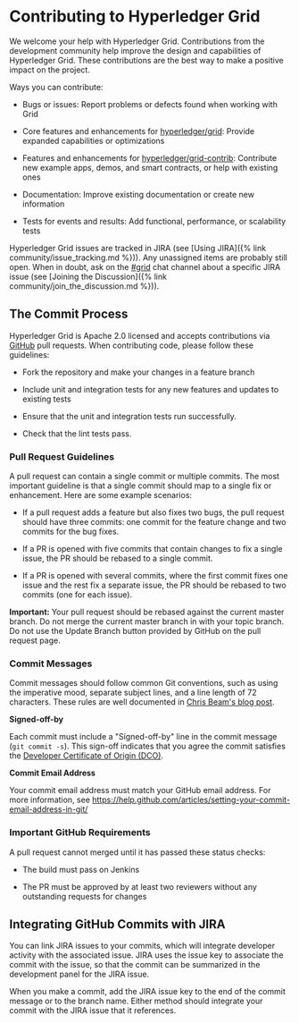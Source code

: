 # Contributing to Hyperledger Grid

<!--
  Copyright (c) 2018-2019, Bitwise IO, Inc.
  Copyright (c) 2015-2017, Intel Corporation.
  Licensed under Creative Commons Attribution 4.0 International License
  https://creativecommons.org/licenses/by/4.0/
-->

We welcome your help with Hyperledger Grid. Contributions from the development
community help improve the design and capabilities of Hyperledger Grid. These
contributions are the best way to make a positive impact on the project.

Ways you can contribute:

* Bugs or issues: Report problems or defects found when working with Grid

* Core features and enhancements for
  [hyperledger/grid](https://github.com/hyperledger/grid):
  Provide expanded capabilities or optimizations

* Features and enhancements for
  [hyperledger/grid-contrib](https://github.com/hyperledger/grid-contrib):
  Contribute new example apps, demos, and smart contracts, or help with
  existing ones

* Documentation: Improve existing documentation or create new information

* Tests for events and results: Add functional, performance, or scalability
  tests

Hyperledger Grid issues are tracked in JIRA (see
[Using JIRA]({% link community/issue_tracking.md %})).
Any unassigned items are probably still open. When in doubt, ask on
the [#grid](https://chat.hyperledger.org/channel/grid) chat channel about
a specific JIRA issue (see
[Joining the Discussion]({% link community/join_the_discussion.md %})).

## The Commit Process

Hyperledger Grid is Apache 2.0 licensed and accepts contributions via 
[GitHub](https://github.com/hyperledger/grid) pull requests. When contributing
code, please follow these guidelines:

* Fork the repository and make your changes in a feature branch

* Include unit and integration tests for any new features and updates to
  existing tests

* Ensure that the unit and integration tests run successfully.

* Check that the lint tests pass.

### Pull Request Guidelines

A pull request can contain a single commit or multiple commits. The most
important guideline is that a single commit should map to a single fix or
enhancement. Here are some example scenarios:

* If a pull request adds a feature but also fixes two bugs, the pull
  request should have three commits: one commit for the feature change and
  two commits for the bug fixes.

* If a PR is opened with five commits that contain changes to fix a single
  issue, the PR should be rebased to a single commit.

* If a PR is opened with several commits, where the first commit fixes one issue
  and the rest fix a separate issue, the PR should be rebased to two
  commits (one for each issue).

**Important:** Your pull request should be rebased against the current master
branch. Do not merge the current master branch in with your topic branch. Do not
use the Update Branch button provided by GitHub on the pull request page.

### Commit Messages

Commit messages should follow common Git conventions, such as using the
imperative mood, separate subject lines, and a line length of 72 characters.
These rules are well documented in [Chris Beam's blog
post](https://chris.beams.io/posts/git-commit/#seven-rules).

**Signed-off-by**

Each commit must include a "Signed-off-by" line in the commit message (``git
commit -s``). This sign-off indicates that you agree the commit satisfies the
[Developer Certificate of Origin (DCO)](http://developercertificate.org/).

**Commit Email Address**

Your commit email address must match your GitHub email address. For more
information, see
<https://help.github.com/articles/setting-your-commit-email-address-in-git/>

### Important GitHub Requirements

A pull request cannot merged until it has passed these status checks:

* The build must pass on Jenkins

* The PR must be approved by at least two reviewers without any outstanding
  requests for changes

## Integrating GitHub Commits with JIRA

You can link JIRA issues to your commits, which will integrate developer
activity with the associated issue. JIRA uses the issue key to associate the
commit with the issue, so that the commit can be summarized in the development
panel for the JIRA issue.

When you make a commit, add the JIRA issue key to the end of the commit message
or to the branch name. Either method should integrate your commit with the JIRA
issue that it references.


